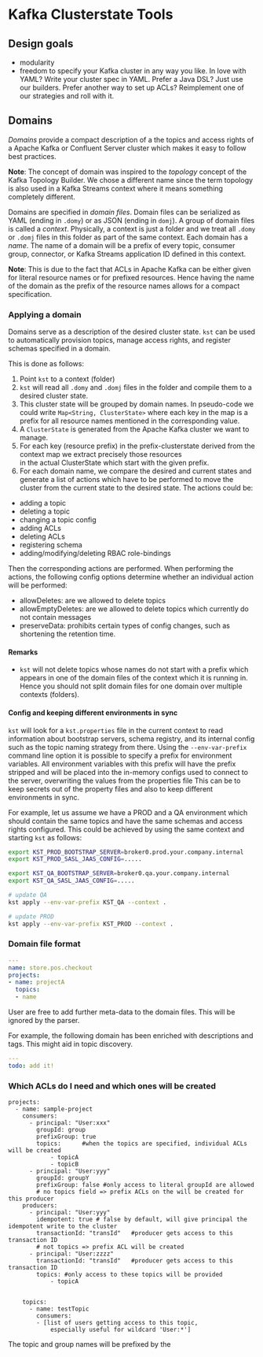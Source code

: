 # Kafka Clusterstate Tools

## Design goals
* modularity
* freedom to specify your Kafka cluster in any way you like. In love with YAML? Write your 
cluster spec in YAML. Prefer a Java DSL? Just use our builders. Prefer another way to set up
ACLs? Reimplement one of our strategies and roll with it.


## Domains

*Domains* provide a compact description of a the topics and access rights of a
Apache Kafka or Confluent Server cluster which makes it easy to follow best
practices.

**Note**: The concept of domain was inspired to the *topology* concept of
the Kafka Topology Builder. We chose a different name since the term topology is also used
in a Kafka Streams context where it means something completely different.

Domains are specified in *domain files*. 
Domain files can be serialized as YAML (ending in `.domy`) or as JSON (ending in `domj`).
A group of domain files is called a *context*.
Physically, a context is just a folder and we treat all `.domy` or `.domj` files in this folder as part of the same context.
Each domain has a *name*.
The name of a domain will be a prefix of every topic, consumer group, connector, or Kafka Streams application ID defined in this context.

**Note**: This is due to the fact that ACLs in Apache Kafka can be either given for literal resource names or for prefixed resources.
Hence having the name of the domain as the prefix of the resource names allows for a compact specification.


### Applying a domain

Domains serve as a description of the desired cluster state.
`kst` can be used to automatically provision topics, manage access rights, and register schemas specified in a domain.

This is done as follows:
1. Point `kst` to a context (folder)
1. `kst` will read all `.domy` and `.domj` files in the folder and compile them to a desired cluster state.
1. This cluster state will be grouped by domain names. In pseudo-code we could write `Map<String, ClusterState>` where each
key in the map is a prefix for all resource names mentioned in the corresponding value.
1. A `ClusterState` is generated from the Apache Kafka cluster we want to manage.
1. For each key (resource prefix) in the prefix-clusterstate derived from the context map we extract precisely those resources   
in the actual ClusterState which start with the given prefix.
1. For each domain name, we compare the desired and current states and generate a list of actions which have to be
performed to move the cluster from the current state to the desired state. The actions could be:
  - adding a topic
  - deleting a topic
  - changing a topic config
  - adding ACLs
  - deleting ACLs
  - registering schema
  - adding/modifying/deleting RBAC role-bindings
  
Then the corresponding actions are performed.
When performing the actions, the following config options determine whether an individual action will be performed:
  - allowDeletes: are we allowed to delete topics
  - allowEmptyDeletes: are we allowed to delete topics which currently do not contain messages
  - preserveData: prohibits certain types of config changes, such as shortening the retention time.

#### Remarks
- `kst` will not delete topics whose names do not start with a prefix which appears in one of the domain files of the context which it is running in.
Hence you should not split domain files for one domain over multiple contexts (folders).

#### Config and keeping different environments in sync
`kst` will look for a `kst.properties` file in the current context to read information about
bootstrap servers, schema registry, and its internal config such as the topic naming strategy from there.
Using the `--env-var-prefix` command line option it is possible to specify a 
prefix for environment variables.
All environment variables with this prefix will have the prefix stripped and will be
placed into the in-memory configs used to connect to the server, overwriting the values from the properties file
This can be to keep secrets out of the property files and also to keep different environments in sync.

For example, let us assume we have a PROD and a QA environment which should contain the same topics and 
have the same schemas and access rights configured. This could be achieved by using the same context and starting `kst` as 
follows:

```bash
export KST_PROD_BOOTSTRAP_SERVER=broker0.prod.your.company.internal
export KST_PROD_SASL_JAAS_CONFIG=.....

export KST_QA_BOOTSTRAP_SERVER=broker0.qa.your.company.internal
export KST_QA_SASL_JAAS_CONFIG=.....

# update QA
kst apply --env-var-prefix KST_QA --context .

# update PROD
kst apply --env-var-prefix KST_PROD --context .
```

### Domain file format

```yaml
---
name: store.pos.checkout
projects:
- name: projectA
  topics:
  - name
```

User are free to add further meta-data to the domain files.
This will be ignored by the parser.

For example, the following domain has been enriched with descriptions and tags.
This might aid in topic discovery. 

```yaml
---
todo: add it!
```

### Which ACLs do I need and which ones will be created

```
projects:
  - name: sample-project
    consumers:
      - principal: "User:xxx"
        groupId: group
        prefixGroup: true
        topics:      #when the topics are specified, individual ACLs will be created
            - topicA  
            - topicB
      - principal: "User:yyy"
        groupId: groupY
        prefixGroup: false #only access to literal groupId are allowed 
        # no topics field => prefix ACLs on the will be created for this producer
    producers:
      - principal: "User:yyy"
        idempotent: true # false by default, will give principal the idempotent write to the cluster
        transactionId: "transId"   #producer gets access to this transaction ID
        # not topics => prefix ACL will be created
      - principal: "User:zzzz"
        transactionId: "transId"   #producer gets access to this transaction ID
        topics: #only access to these topics will be provided
            - topicA


    topics:
      - name: testTopic
        consumers: 
        - [list of users getting access to this topic, 
            especially useful for wildcard 'User:*']

```
The topic and group names will be prefixed by the 